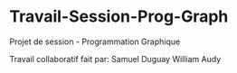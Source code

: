 # Travail-Session-Prog-Graph
Projet de session - Programmation Graphique

Travail collaboratif fait par:
Samuel Duguay
William Audy
